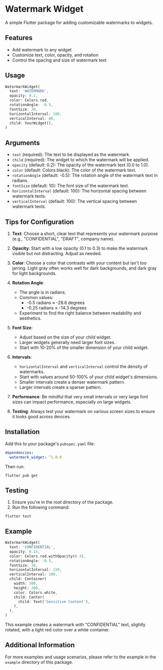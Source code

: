 # Watermark Widget

A simple Flutter package for adding customizable watermarks to widgets.

## Features

- Add watermark to any widget
- Customize text, color, opacity, and rotation
- Control the spacing and size of watermark text

## Usage

```dart
WatermarkWidget(
  text: 'WATERMARK',
  opacity: 0.2,
  color: Colors.red,
  rotationAngle: -0.5,
  fontSize: 20,
  horizontalInterval: 100,
  verticalInterval: 80,
  child: YourWidget(),
)
```

## Arguments

- `text` (required): The text to be displayed as the watermark.
- `child` (required): The widget to which the watermark will be applied.
- `opacity` (default: 0.2): The opacity of the watermark text (0.0 to 1.0).
- `color` (default: Colors.black): The color of the watermark text.
- `rotationAngle` (default: -0.5): The rotation angle of the watermark text in radians.
- `fontSize` (default: 10): The font size of the watermark text.
- `horizontalInterval` (default: 100): The horizontal spacing between watermark texts.
- `verticalInterval` (default: 100): The vertical spacing between watermark texts.

## Tips for Configuration

1. **Text**: Choose a short, clear text that represents your watermark purpose (e.g., "CONFIDENTIAL", "DRAFT", company name).

2. **Opacity**: Start with a low opacity (0.1 to 0.3) to make the watermark visible but not distracting. Adjust as needed.

3. **Color**: Choose a color that contrasts with your content but isn't too jarring. Light gray often works well for dark backgrounds, and dark gray for light backgrounds.

4. **Rotation Angle**:
    - The angle is in radians.
    - Common values:
        - -0.5 radians ≈ -28.6 degrees
        - -0.25 radians ≈ -14.3 degrees
    - Experiment to find the right balance between readability and aesthetics.

5. **Font Size**:
    - Adjust based on the size of your child widget.
    - Larger widgets generally need larger font sizes.
    - Start with 10-20% of the smaller dimension of your child widget.

6. **Intervals**:
    - `horizontalInterval` and `verticalInterval` control the density of watermarks.
    - Start with values around 50-100% of your child widget's dimensions.
    - Smaller intervals create a denser watermark pattern.
    - Larger intervals create a sparser pattern.

7. **Performance**: Be mindful that very small intervals or very large font sizes can impact performance, especially on large widgets.

8. **Testing**: Always test your watermark on various screen sizes to ensure it looks good across devices.

## Installation

Add this to your package's `pubspec.yaml` file:

```yaml
dependencies:
  watermark_widget: ^1.0.0
```

Then run:

```
flutter pub get
```

## Testing

1. Ensure you're in the root directory of the package.
2. Run the following command:

```
flutter test
```

## Example

```dart
WatermarkWidget(
  text: 'CONFIDENTIAL',
  opacity: 0.15,
  color: Colors.red.withOpacity(0.3),
  rotationAngle: -0.5,
  fontSize: 18,
  horizontalInterval: 150,
  verticalInterval: 100,
  child: Container(
    width: 300,
    height: 200,
    color: Colors.white,
    child: Center(
      child: Text('Sensitive Content'),
    ),
  ),
)
```

This example creates a watermark with "CONFIDENTIAL" text, slightly rotated, with a light red color over a white container.

## Additional Information

For more examples and usage scenarios, please refer to the example in the `example` directory of this package.